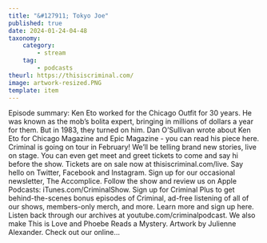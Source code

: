 ```yaml
---
title: "&#127911; Tokyo Joe"
published: true
date: 2024-01-24-04-48
taxonomy:
    category:
        - stream
    tag:
        - podcasts
theurl: https://thisiscriminal.com/
image: artwork-resized.PNG
template: item
---
```


Episode summary: Ken Eto worked for the Chicago Outfit for 30 years. He was known as the mob&rsquo;s bolita expert, bringing in millions of dollars a year for them. But in 1983, they turned on him. Dan O&rsquo;Sullivan wrote about Ken Eto for Chicago Magazine and Epic Magazine - you can read his piece here. ﻿Criminal is going on tour in February! We&rsquo;ll be telling brand new stories, live on stage. You can even get meet and greet tickets to come and say hi before the show. Tickets are on sale now at thisiscriminal.com/live. Say hello on Twitter, Facebook and Instagram. Sign up for our occasional newsletter, The Accomplice. Follow the show and review us on Apple Podcasts: iTunes.com/CriminalShow. Sign up for Criminal Plus to get behind-the-scenes bonus episodes of Criminal, ad-free listening of all of our shows, members-only merch, and more. Learn more and sign up here. Listen back through our archives at youtube.com/criminalpodcast. We also make This is Love and Phoebe Reads a Mystery. Artwork by Julienne Alexander. Check out our online&hellip;
